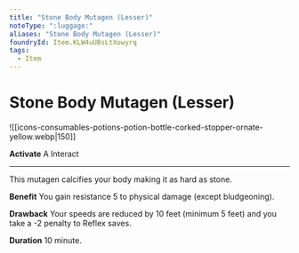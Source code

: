 ```yaml
---
title: "Stone Body Mutagen (Lesser)"
noteType: ":luggage:"
aliases: "Stone Body Mutagen (Lesser)"
foundryId: Item.KLW4uUBsLtXowyrq
tags:
  - Item
---
```


# Stone Body Mutagen (Lesser)
![[icons-consumables-potions-potion-bottle-corked-stopper-ornate-yellow.webp|150]]

**Activate** A Interact

* * *

This mutagen calcifies your body making it as hard as stone.

**Benefit** You gain resistance 5 to physical damage (except bludgeoning).

**Drawback** Your speeds are reduced by 10 feet (minimum 5 feet) and you take a -2 penalty to Reflex saves.

**Duration** 10 minute.


